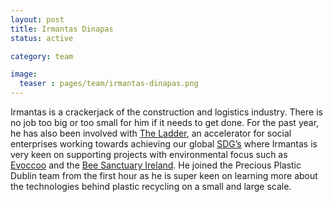 ```yaml
---
layout: post
title: Irmantas Dinapas
status: active

category: team

image:
  teaser : pages/team/irmantas-dinapas.png
---
```


Irmantas is a crackerjack of the construction and logistics industry. There is no job too big or too small for him if it needs to get done. For the past year, he has also been involved with [The Ladder](https://theladder.io/), an accelerator for social enterprises working towards achieving our global [SDG’s](https://sustainabledevelopment.un.org/) where Irmantas is very keen on supporting projects with environmental focus such as [Evoccoo](https://twitter.com/evocco?lang=en) and the [Bee Sanctuary Ireland](https://www.facebook.com/beesanctuaryireland/). He joined the Precious Plastic Dublin team from the first hour as he is super keen on learning more about the technologies behind plastic recycling on a small and large scale.


